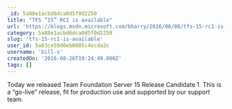 ```yaml
---
_id: 5a88e1acbd6dca0d5f0d2250
title: "TFS “15” RC1 is available"
url: 'https://blogs.msdn.microsoft.com/bharry/2016/08/08/tfs-15-rc1-is-available/'
category: 5a88e1acbd6dca0d5f0d2250
slug: 'tfs-15-rc1-is-available'
user_id: 5a83ce59d6eb0005c4ecda2c
username: 'bill-s'
createdOn: '2016-08-26T19:24:49.000Z'
tags: []
---
```


Today we released Team Foundation Server 15 Release Candidate 1.  This is a “go-live” release, fit for production use and supported by our support team.  
